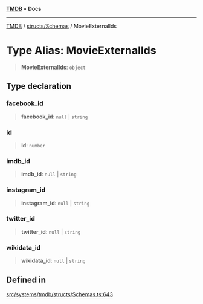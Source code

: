 [**TMDB**](../../../README.md) • **Docs**

***

[TMDB](../../../README.md) / [structs/Schemas](../README.md) / MovieExternalIds

# Type Alias: MovieExternalIds

> **MovieExternalIds**: `object`

## Type declaration

### facebook\_id

> **facebook\_id**: `null` \| `string`

### id

> **id**: `number`

### imdb\_id

> **imdb\_id**: `null` \| `string`

### instagram\_id

> **instagram\_id**: `null` \| `string`

### twitter\_id

> **twitter\_id**: `null` \| `string`

### wikidata\_id

> **wikidata\_id**: `null` \| `string`

## Defined in

[src/systems/tmdb/structs/Schemas.ts:643](https://github.com/Norviah/media-hub/blob/65ee01fce9c30692d28d2f4e608ea7f18b4d7381/src/systems/tmdb/structs/Schemas.ts#L643)
